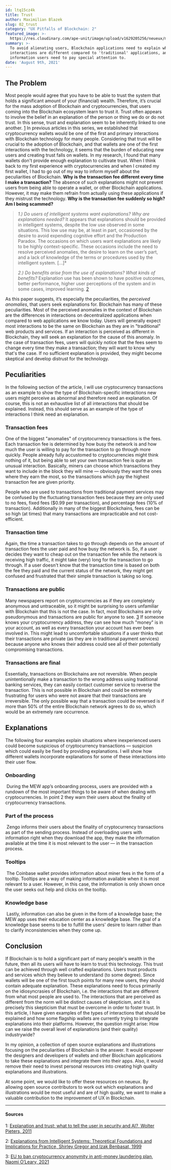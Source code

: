 ```yaml
---
id: ltq15cz4k
title: Trust
author: Maximilian Blazek
slug: 02_trust
category: "UX Pitfalls of Blockchain: 2"
featured_image: >-
  https://res.cloudinary.com/ape-unit/image/upload/v1629205256/neueux/media/articles/header_trust.jpg
summary: >-
  To avoid alienating users, Blockchain applications need to explain why
  interactions are different compared to 'traditional' applications, and which
  information users need to pay special attention to.
date: 'August 9th, 2021'
---
```

## The Problem

Most people would agree that you have to be able to trust the system that holds a significant amount of your (financial) wealth. Therefore, it’s crucial for the mass adoption of Blockchain and cryptocurrencies, that users coming into the Blockchain ecosystem learn to trust it.
Trust often appears to involve the belief in an explanation of the person or thing we do or do not trust. In this sense, trust and explanation seem to be inherently linked to one another. [1](#1)
In previous articles in this series, we established that cryptocurrency wallets would be one of the first and primary interactions with Blockchain technology for many people.
Considering that trust will be crucial to the adoption of Blockchain, and that wallets are one of the first interactions with the technology, it seems that the burden of educating new users and creating trust falls on wallets.
In my research, I found that many wallets don't provide enough explanation to cultivate trust. When I think back to my first experience with cryptocurrencies and when I created my first wallet, I had to go out of my way to inform myself about the peculiarities of Blockchain. **Why is the transaction fee different every time I make a transaction?**
The absence of such explanations might not prevent users from being able to operate a wallet, or other Blockchain applications. However, it may make them refrain from actually using these applications if they mistrust the technology. **Why is the transaction fee suddenly so high? Am I being scammed?**

> _1.) Do users of intelligent systems want explanations? Why are explanations needed?_
> It appears that explanations should be provided in intelligent systems, despite the low use observed in some situations. This low use may be, at least in part, occasioned by the desire to avoid expending cognitive effort and the Production Paradox. The occasions on which users want explanations are likely to be highly context-specific. These occasions include the need to resolve perceived anomalies, the desire to learn on the user’s part, and a lack of knowledge of the terms or procedures used by the intelligent system. \[...\]*
>
> _2.) Do benefits arise from the use of explanations? What kinds of benefits?_
> Explanation use has been shown to have positive outcomes, better performance, higher user perceptions of the system and in some cases, improved learning.
> [2](#2)

As this paper suggests, it’s especially the peculiarities, the _perceived anomalies_, that users seek explanations for. Blockchain has many of these peculiarities. Most of the perceived anomalies in the context of Blockchain are the differences in interactions on decentralized applications when compared to web applications we know today.
Users will generally expect most interactions to be the same on Blockchain as they are in "traditional" web products and services. If an interaction is perceived as different in Blockchain, they will seek an explanation for the cause of this anomaly.
In the case of transaction fees, users will quickly notice that the fees seem to change every time they make a transaction; they will want to know why that's the case. If no sufficient explanation is provided, they might become skeptical and develop distrust for the technology.

## Peculiarities

In the following section of the article, I will use cryptocurrency transactions as an example to show the type of Blockchain-specific interactions new users might perceive as abnormal and therefore need an explanation. Of course, this is not an exhaustive list of all interactions that should be explained. Instead, this should serve as an example of the type of interactions I think need an explanation.

### Transaction fees

One of the biggest "anomalies" of cryptocurrency transactions is the fees. Each transaction fee is determined by how busy the network is and how much the user is willing to pay for the transaction to go through more quickly. People already fully accustomed to cryptocurrencies might think nothing of it, but being able to set your own transaction fee is quite an unusual interaction. Basically, miners can choose which transactions they want to include in the block they will mine — obviously they want the ones where they earn the most, so the transactions which pay the highest transaction fee are given priority.

People who are used to transactions from traditional payment services may be confused by the fluctuating transaction fees because they are only used to no fees, fixed fees ($0.99 per transaction), and percentage fees (10% of transaction). Additionally in many of the biggest Blockchains, fees can be so high (at times) that many transactions are impracticable and not cost-efficient.

### Transaction time

Again, the time a transaction takes to go through depends on the amount of transaction fees the user paid and how busy the network is. So, if a user decides they want to cheap out on the transaction fee while the network is receiving high traffic, it might take (very) long for the transaction to go through. If a user doesn't know that the transaction time is based on both the fee they paid and the current status of the network, they might get confused and frustrated that their simple transaction is taking so long.

### Transactions are public

Many newspapers report on cryptocurrencies as if they are completely anonymous and untraceable, so it might be surprising to users unfamiliar with Blockchain that this is not the case. In fact, most Blockchains are only pseudonymous and transactions are public for anyone to see. [3](#3)
If someone knows your cryptocurrency address, they can see how much "money" is in your account, as well as every transaction your account has ever been involved in. This might lead to uncomfortable situations if a user thinks that their transactions are private (as they are in traditional payment services) because anyone who knows their address could see all of their potentially compromising transactions.

### Transactions are final

Essentially, transactions on Blockchains are not reversible. When people unintentionally make a transaction to the wrong address using traditional banking services, they can easily contact customer service to reverse the transaction. This is not possible in Blockchain and could be extremely frustrating for users who were not aware that their transactions are irreversible. The only possible way that a transaction could be reversed is if more than 50% of the entire Blockchain network agrees to do so, which would be an extremely rare occurrence.

## Explanations

The following four examples explain situations where inexperienced users could become suspicious of cryptocurrency transactions — suspicion which could easily be fixed by providing explanations. I will show how different wallets incorporate explanations for some of these interactions into their user flow.

### Onboarding

<div class="trust-article-image-block">
  <a href="/apps/app-1617810727431-mew-wallet-p5eypx7wi/screen/ky3vt63fv"><img class="article-image-left" src="https://res.cloudinary.com/ape-unit/image/upload/v1629238914/neueux/media/articles/Frame%20316111.jpg" alt=""></a>
  During the MEW app’s onboarding process, users are provided with a rundown of the most important things to be aware of when dealing with cryptocurrencies. In point 2 they warn their users about the finality of cryptocurrency transactions.
</div>

### Part of the process

<div class="trust-article-image-block">
  <a href="/apps/app-1618409563523-zengo-wallet-hejeoxdps/screen/0d0u7hi1y"><img class="article-image-right" src="https://res.cloudinary.com/ape-unit/image/upload/v1629238915/neueux/media/articles/Frame%2020051111.jpg" alt=""></a>
  Zengo informs their users about the finality of cryptocurrency transactions as part of the sending process. Instead of overloading users with information right when they download the app, they make the information available at the time it is most relevant to the user — in the transaction process.
</div>

### Tooltips
<div class="trust-article-image-block">
  <a href="/apps/app-1617789909158-coinbase-wallet-f24t9fewj/screen/ujj3w2drd"><img class="article-image-left" src="https://res.cloudinary.com/ape-unit/image/upload/v1629291979/neueux/media/articles/Frame%202008.jpg" alt=""></a>
  The Coinbase wallet provides information about miner fees in the form of a tooltip. Tooltips are a way of making information available when it is most relevant to a user. However, in this case, the information is only shown once the user seeks out help and clicks on the tooltip.
</div>


### Knowledge base
<div class="trust-article-image-block">
  <a href="/apps/app-1617810727431-mew-wallet-p5eypx7wi/screen/6hemlhyjc"><img class="article-image-right" src="https://res.cloudinary.com/ape-unit/image/upload/v1629238916/neueux/media/articles/Frame%2020061111.jpg" alt=""></a>
  Lastly, information can also be given in the form of a knowledge base; the MEW app uses their education center as a knowledge base.
  The goal of a knowledge base seems to be to fulfill the users' desire to learn rather than to clarify inconsistencies when they come up.
</div>

## Conclusion

If Blockchain is to hold a significant part of many people's wealth in the future, then all its users will have to learn to trust this technology. This trust can be achieved through well crafted explanations. Users trust products and services which they believe to understand (to some degree). Since wallets will be one of the first touch points for many new users, they should contain adequate explanation. These explanations need to focus primarily on the idiosyncrasies of Blockchain, i.e. the interactions that are different from what most people are used to. The interactions that are perceived as different from the norm will be distinct causes of skepticism, and it is precisely this skepticism that must be overcome in order to foster trust.
In this article, I have given examples of the types of interactions that should be explained and how some flagship wallets are currently trying to integrate explanations into their platforms.
However, the question might arise: How can we raise the overall level of explanations (and their quality) industrywide?

In my opinion, a collection of open source explanations and illustrations focusing on the peculiarities of Blockchain is the answer. It would empower the designers and developers of wallets and other Blockchain applications to take these explanations and integrate them into their apps. Also, it would remove their need to invest personal resources into creating high quality explanations and illustrations.

At some point, we would like to offer these resources on neueux. By allowing open source contributors to work out which explanations and illustrations would be most useful and are of high quality, we want to make a valuable contribution to the improvement of UX in Blockchain.

***

#### Sources

1: <a name="1" href="https://doi.org/10.1007/s10676-010-9253-3">Explanation and trust: what to tell the user in security and AI?, Wolter Pieters, 2011</a>

2: <a name="2" href="https://doi.org/10.2307/249487">Explanations from Intelligent Systems: Theoretical Foundations and Implications for Practice, Shirley Gregor and Izak Benbasat, 1999</a>

3: <a name="3" href="https://www.irishtimes.com/business/economy/eu-to-ban-cryptocurrency-anonymity-in-anti-money-laundering-plan-1.4626129">EU to ban cryptocurrency anonymity in anti-money laundering plan, Naomi O’Leary, 2021</a>